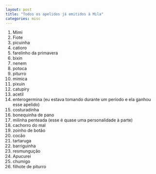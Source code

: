 ```yaml
---
layout: post
title: "Todos os apelidos já emitidos à Mila"
categories: misc
---
```

1. Mimi
2. Fiote
3. picuinha
4. catioro
5. farelinho da primavera
6. bixin
7. nenem
8. potoca
9. piturro
10. mimica
11. pixuin
12. catupiry
13. acetil
14. enterogermina (eu estava tomando durante um período e ela ganhou esse apelido)
15. costuradinha
16. bonequinha de pano
17. milinha penteada (esse é quase uma personalidade à parte)
18. cachorro do mal
19. zoinho de botão
20. cocão
21. tartaruga
22. barriguinha
23. resmungução
24. Apucurei
25. chumigo
26. filhote de piturro
